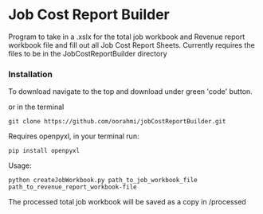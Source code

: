# Job Cost Report Builder
Program to take in a .xslx for the total job workbook and Revenue report workbook file and fill out all Job Cost Report Sheets.
Currently requires the files to be in the JobCostReportBuilder directory

### Installation
To download navigate to the top and download under green 'code' button.

or in the terminal

    git clone https://github.com/oorahmi/jobCostReportBuilder.git
    
Requires openpyxl, in your terminal run:

    pip install openpyxl

Usage:  

    python createJobWorkbook.py path_to_job_workbook_file   path_to_revenue_report_workbook-file

The processed total job workbook will be saved as a copy in /processed


